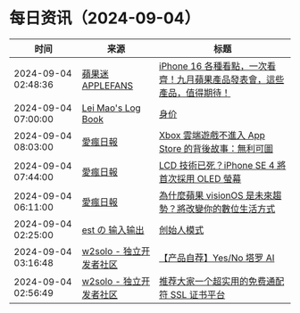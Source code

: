 ﻿# 每日资讯（2024-09-04）

|时间|来源|标题|
|---|---|---|
|2024-09-04 02:48:36|[蘋果迷 APPLEFANS](https://applefans.today/feed/)|[iPhone 16 各種看點，一次看齊！九月蘋果產品發表會，這些產品，值得期待！](https://applefans.today/2024-09-iphone-16-event-news/)|
|2024-09-04 07:00:00|[Lei Mao's Log Book](https://leimao.github.io/atom.xml)|[身价](https://leimao.github.io/essay/%E8%BA%AB%E4%BB%B7-Bargain/)|
|2024-09-04 08:03:00|[愛瘋日報](http://www.iphonetaiwan.org/feeds/posts/default)|[Xbox 雲端遊戲不進入 App Store 的背後故事：無利可圖](https://www.iphonetaiwan.org/2024/09/xbox-cloud-gaming-app-store-rules.html)|
|2024-09-04 07:44:00|[愛瘋日報](http://www.iphonetaiwan.org/feeds/posts/default)|[LCD 技術已死？iPhone SE 4 將首次採用 OLED 螢幕](https://www.iphonetaiwan.org/2024/09/iphone-se-2024-oled-screen.html)|
|2024-09-04 06:11:00|[愛瘋日報](http://www.iphonetaiwan.org/feeds/posts/default)|[為什麼蘋果 visionOS 是未來趨勢？將改變你的數位生活方式](https://www.iphonetaiwan.org/2024/09/what-is-visionos.html)|
|2024-09-04 02:25:00|[est の 输入输出](http://feeds.feedburner.com/initiative)|[创始人模式](https://blog.est.im/2024/stdin-13)|
|2024-09-04 03:16:48|[w2solo - 独立开发者社区](https://w2solo.com/topics/feed)|[【产品自荐】Yes/No 塔罗 AI](https://w2solo.com/topics/4999)|
|2024-09-04 02:56:49|[w2solo - 独立开发者社区](https://w2solo.com/topics/feed)|[推荐大家一个超实用的免费通配符 SSL 证书平台](https://w2solo.com/topics/4998)|
